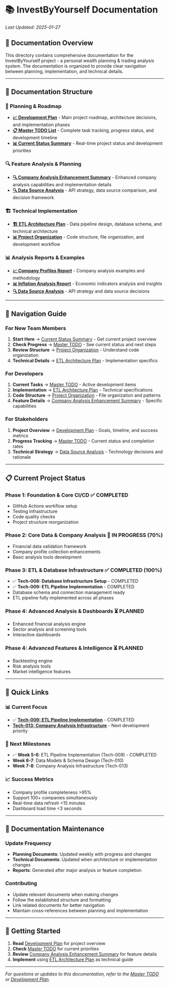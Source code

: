 # 📚 InvestByYourself Documentation

*Last Updated: 2025-01-27*

## 🎯 **Documentation Overview**

This directory contains comprehensive documentation for the InvestByYourself project - a personal wealth planning & trading analysis system. The documentation is organized to provide clear navigation between planning, implementation, and technical details.

---

## 📖 **Documentation Structure**

### **🚀 Planning & Roadmap**
- **[📈 Development Plan](investbyyourself_plan.md)** - Main project roadmap, architecture decisions, and implementation phases
- **[📋 Master TODO List](../MASTER_TODO.md)** - Complete task tracking, progress status, and development timeline
- **[📊 Current Status Summary](current_status_summary.md)** - Real-time project status and development priorities

### **🔍 Feature Analysis & Planning**
- **[🔍 Company Analysis Enhancement Summary](company_analysis_enhancement_summary.md)** - Enhanced company analysis capabilities and implementation details
- **[🔍 Data Source Analysis](data_source_analysis.md)** - API strategy, data source comparison, and decision framework

### **🏗️ Technical Implementation**
- **[🏗️ ETL Architecture Plan](etl_architecture_plan.md)** - Data pipeline design, database schema, and technical architecture
- **[📊 Project Organization](project_organization.md)** - Code structure, file organization, and development workflow

### **📊 Analysis Reports & Examples**
- **[📈 Company Profiles Report](reports/company_profiles_report.md)** - Company analysis examples and methodology
- **[📊 Inflation Analysis Report](reports/inflation_analysis_report.md)** - Economic indicators analysis and insights
- **[🔍 Data Source Analysis](data_source_analysis.md)** - API strategy and data source decisions

---

## 🧭 **Navigation Guide**

### **For New Team Members**
1. **Start Here** → [Current Status Summary](current_status_summary.md) - Get current project overview
2. **Check Progress** → [Master TODO](../MASTER_TODO.md) - See current status and next steps
3. **Review Structure** → [Project Organization](project_organization.md) - Understand code organization
4. **Technical Details** → [ETL Architecture Plan](etl_architecture_plan.md) - Implementation specifics

### **For Developers**
1. **Current Tasks** → [Master TODO](../MASTER_TODO.md) - Active development items
2. **Implementation** → [ETL Architecture Plan](etl_architecture_plan.md) - Technical specifications
3. **Code Structure** → [Project Organization](project_organization.md) - File organization and patterns
4. **Feature Details** → [Company Analysis Enhancement Summary](company_analysis_enhancement_summary.md) - Specific capabilities

### **For Stakeholders**
1. **Project Overview** → [Development Plan](investbyyourself_plan.md) - Goals, timeline, and success metrics
2. **Progress Tracking** → [Master TODO](../MASTER_TODO.md) - Current status and completion rates
3. **Technical Strategy** → [Data Source Analysis](data_source_analysis.md) - Technology decisions and rationale

---

## 📋 **Current Project Status**

### **Phase 1: Foundation & Core CI/CD** ✅ **COMPLETED**
- GitHub Actions workflow setup
- Testing infrastructure
- Code quality checks
- Project structure reorganization

### **Phase 2: Core Data & Company Analysis** 🚧 **IN PROGRESS (70%)**
- Financial data validation framework
- Company profile collection enhancements
- Basic analysis tools development

### **Phase 3: ETL & Database Infrastructure** ✅ **COMPLETED (100%)**
- ✅ **Tech-008: Database Infrastructure Setup** - COMPLETED
- ✅ **Tech-009: ETL Pipeline Implementation** - COMPLETED
- Database schema and connection management ready
- ETL pipeline fully implemented across all phases

### **Phase 4: Advanced Analysis & Dashboards** ⏳ **PLANNED**
- Enhanced financial analysis engine
- Sector analysis and screening tools
- Interactive dashboards

### **Phase 4: Advanced Features & Intelligence** ⏳ **PLANNED**
- Backtesting engine
- Risk analysis tools
- Market intelligence features

---

## 🔗 **Quick Links**

### **📊 Current Focus**
- ✅ **[Tech-009: ETL Pipeline Implementation](../MASTER_TODO.md#tech-009-etl-pipeline-implementation)** - COMPLETED
- **[Tech-013: Company Analysis Infrastructure](../MASTER_TODO.md#tech-013-company-analysis-infrastructure)** - Next development priority

### **🎯 Next Milestones**
- ✅ **Week 5-6**: ETL Pipeline Implementation (Tech-009) - COMPLETED
- **Week 6-7**: Data Models & Schema Design (Tech-010)
- **Week 7-8**: Company Analysis Infrastructure (Tech-013)

### **📈 Success Metrics**
- Company profile completeness >95%
- Support 100+ companies simultaneously
- Real-time data refresh <15 minutes
- Dashboard load time <3 seconds

---

## 📝 **Documentation Maintenance**

### **Update Frequency**
- **Planning Documents**: Updated weekly with progress and changes
- **Technical Documents**: Updated when architecture or implementation changes
- **Reports**: Generated after major analysis or feature completion

### **Contributing**
- Update relevant documents when making changes
- Follow the established structure and formatting
- Link related documents for better navigation
- Maintain cross-references between planning and implementation

---

## 🎯 **Getting Started**

1. **Read** [Development Plan](investbyyourself_plan.md) for project overview
2. **Check** [Master TODO](../MASTER_TODO.md) for current priorities
3. **Review** [Company Analysis Enhancement Summary](company_analysis_enhancement_summary.md) for feature details
4. **Implement** using [ETL Architecture Plan](etl_architecture_plan.md) as technical guide

---

*For questions or updates to this documentation, refer to the [Master TODO](../MASTER_TODO.md) or [Development Plan](investbyyourself_plan.md).*
